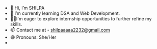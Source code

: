 - 👋 Hi, I’m SHILPA
- 🌱 I’m currently learning DSA and Web Development.
- 👩‍💻I'm eager to explore internship opportunities to further refine my skills.
- 📫 Contact me at - shilpaaaaa2232@gmail.com
- 😄 Pronouns: She/Her
- 

<!---
Shilpaa22/Shilpaa22 is a ✨ special ✨ repository because its `README.md` (this file) appears on your GitHub profile.
You can click the Preview link to take a look at your changes.
--->

